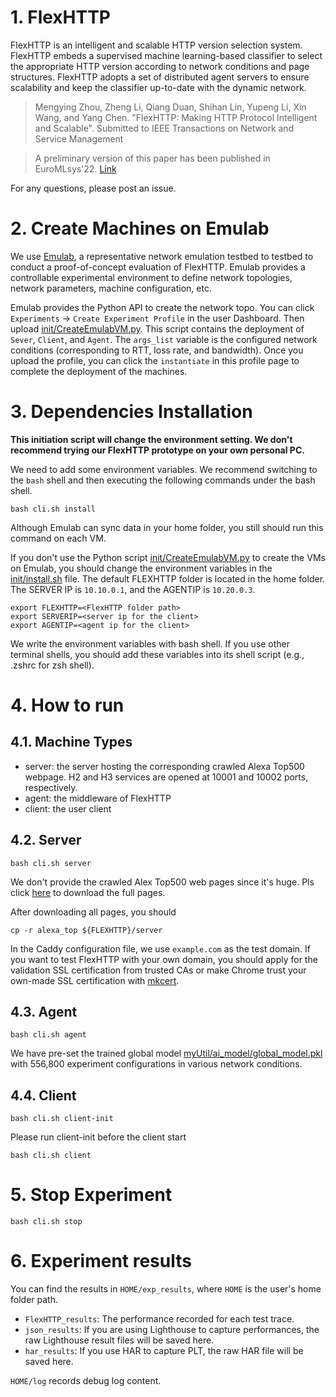# 1. FlexHTTP
FlexHTTP is an intelligent and scalable HTTP version selection system. FlexHTTP embeds a supervised machine learning-based classifier to select the appropriate HTTP version according to network conditions and page structures. FlexHTTP adopts a set of distributed agent servers to ensure scalability and keep the classifier up-to-date with the dynamic network. 


> Mengying Zhou, Zheng Li, Qiang Duan, Shihan Lin, Yupeng Li, Xin Wang, and Yang Chen. "FlexHTTP: Making HTTP Protocol Intelligent and Scalable". Submitted to IEEE Transactions on Network and Service Management

> A preliminary version of this paper has been published in EuroMLsys'22. [Link](https://doi.org/10.1145/3517207.3526972)


For any questions, please post an issue.


# 2. Create Machines on Emulab
We use [Emulab](https://www.emulab.net/portal/frontpage.php), a representative network emulation testbed to testbed to conduct a proof-of-concept evaluation of FlexHTTP. Emulab provides a controllable experimental environment to define network topologies, network parameters, machine configuration, etc.

Emulab provides the Python API to create the network topo. You can click `Experiments` -> `Create Experiment Profile` in the user Dashboard. Then upload [init/CreateEmulabVM.py](init/CreateEmulabVM.py). This script contains the deployment of `Sever`, `Client`, and `Agent`. The `args_list` variable is the configured network conditions (corresponding to RTT, loss rate, and bandwidth). Once you upload the profile, you can click the `instantiate` in this profile page to complete the deployment of the machines. 


# 3. Dependencies Installation 
**This initiation script will change the environment setting. We don't recommend trying our FlexHTTP prototype on your own personal PC.**

We need to add some environment variables. We recommend switching to the `bash` shell and then executing the following commands under the bash shell.
```shell
bash cli.sh install
```
Although Emulab can sync data in your home folder, you still should run this command on each VM.

If you don't use the Python script [init/CreateEmulabVM.py](init/CreateEmulabVM.py) to create the VMs on Emulab, you should change the environment variables in the [init/install.sh](init/install.sh) file. The default FLEXHTTP folder is located in the home folder. The SERVER IP is `10.10.0.1`, and the AGENTIP is `10.20.0.3`.
```
export FLEXHTTP=<FlexHTTP folder path>
export SERVERIP=<server ip for the client>
export AGENTIP=<agent ip for the client>
```
We write the environment variables with bash shell. If you use other terminal shells, you should add these variables into its shell script (e.g., .zshrc for zsh shell). 

# 4. How to run

## 4.1. Machine Types
- server: the server hosting the corresponding crawled Alexa Top500 webpage. H2 and H3 services are opened at 10001 and 10002 ports, respectively.
- agent: the middleware of FlexHTTP 
- client: the user client


## 4.2. Server
```
bash cli.sh server
```

We don't provide the crawled Alex Top500 web pages since it's huge. Pls click [here](https://doi.org/10.5281/zenodo.13739376) to download the full pages.

After downloading all pages, you should
```
cp -r alexa_top ${FLEXHTTP}/server
```

In the Caddy configuration file, we use `example.com` as the test domain. If you want to test FlexHTTP with your own domain, you should apply for the validation SSL certification from trusted CAs or make Chrome trust your own-made SSL certification with [mkcert](https://github.com/FiloSottile/mkcert).



## 4.3. Agent
```
bash cli.sh agent
```

We have pre-set the trained global model [myUtil/ai_model/global_model.pkl](myUtil/ai_model/global_model.pkl) with 556,800 experiment configurations in various network conditions.

## 4.4. Client
```
bash cli.sh client-init
```
Please run client-init before the client start


```
bash cli.sh client
```


# 5. Stop Experiment 
```
bash cli.sh stop
```

# 6. Experiment results
You can find the results in `HOME/exp_results`, where `HOME` is the user's home folder path.
- `FlexHTTP_results`: The performance recorded for each test trace.
- `json_results`: If you are using Lighthouse to capture performances, the raw Lighthouse result files will be saved here.
- `har_results`: If you use HAR to capture PLT, the raw HAR file will be saved here.

`HOME/log` records debug log content.